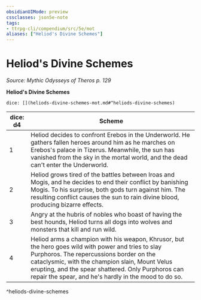 ```yaml
---
obsidianUIMode: preview
cssclasses: json5e-note
tags:
- ttrpg-cli/compendium/src/5e/mot
aliases: ["Heliod's Divine Schemes"]
---
```

# Heliod's Divine Schemes
*Source: Mythic Odysseys of Theros p. 129* 

**Heliod's Divine Schemes**

`dice: [](heliods-divine-schemes-mot.md#^heliods-divine-schemes)`

| dice: d4 | Scheme |
|----------|--------|
| 1 | Heliod decides to confront Erebos in the Underworld. He gathers fallen heroes around him as he marches on Erebos's palace in Tizerus. Meanwhile, the sun has vanished from the sky in the mortal world, and the dead can't enter the Underworld. |
| 2 | Heliod grows tired of the battles between Iroas and Mogis, and he decides to end their conflict by banishing Mogis. To his surprise, both gods turn against him. The resulting conflict causes the sun to rain divine blood, producing bizarre effects. |
| 3 | Angry at the hubris of nobles who boast of having the best hounds, Heliod turns all dogs into wolves and monsters that kill and run wild. |
| 4 | Heliod arms a champion with his weapon, Khrusor, but the hero goes wild with power and tries to slay Purphoros. The repercussions border on the cataclysmic, with the champion slain, Mount Velus erupting, and the spear shattered. Only Purphoros can repair the spear, and he's hardly in the mood to do so. |
^heliods-divine-schemes